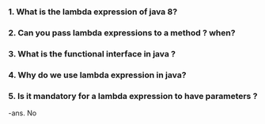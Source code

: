 ### 1. What is the lambda expression of java 8?
### 2. Can you pass lambda expressions to a method ? when?
### 3. What is the functional interface in java ?
### 4. Why do we use lambda expression in java?
### 5. Is it mandatory for a lambda expression to have parameters ?
  -ans. No
